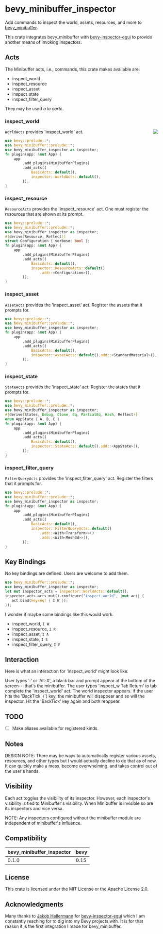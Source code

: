 # bevy_minibuffer_inspector

Add commands to inspect the world, assets, resources, and more to
[bevy_minibuffer](https://github.com/shanecelis/bevy_minibuffer).

This crate integrates bevy_minibuffer with
[bevy-inspector-egui](https://github.com/jakobhellermann/bevy-inspector-egui) to
provide another means of invoking inspectors.

## Acts

The Minibuffer acts, i.e., commands, this crate makes available are:
- inspect_world
- inspect_resource
- inspect_asset
- inspect_state
- inspect_filter_query

They may be used _a la carte_.

### inspect_world
<img align="right" src="https://github.com/user-attachments/assets/d6a8f259-5469-4e32-93d9-aefbf54a0e5a"/>

`WorldActs` provides 'inspect_world' act.

```rust no_run
use bevy::prelude::*;
use bevy_minibuffer::prelude::*;
use bevy_minibuffer_inspector as inspector;
fn plugin(app: &mut App) {
    app
        .add_plugins(MinibufferPlugins)
        .add_acts((
            BasicActs::default(),
            inspector::WorldActs::default(),
        ));
}
```

### inspect_resource
<img align="right" src=""/>

`ResourceActs` provides the 'inspect_resource' act. One must register the
resources that are shown at its prompt.

```rust no_run
use bevy::prelude::*;
use bevy_minibuffer::prelude::*;
use bevy_minibuffer_inspector as inspector;
#[derive(Resource, Reflect)]
struct Configuration { verbose: bool };
fn plugin(app: &mut App) {
    app
        .add_plugins(MinibufferPlugins)
        .add_acts((
            BasicActs::default(),
            inspector::ResourceActs::default()
                .add::<Configuration>(),
        ));
}
```

### inspect_asset
<img align="right" src=""/>

`AssetActs` provides the 'inspect_asset' act. Register the assets that it
prompts for.

```rust no_run
use bevy::prelude::*;
use bevy_minibuffer::prelude::*;
use bevy_minibuffer_inspector as inspector;
fn plugin(app: &mut App) {
    app
        .add_plugins(MinibufferPlugins)
        .add_acts((
            BasicActs::default(),
            inspector::AssetActs::default().add::<StandardMaterial>(),
        ));
}
```

### inspect_state
<img align="right" src=""/>

`StateActs` provides the 'inspect_state' act. Register the states that it
prompts for.


```rust no_run
use bevy::prelude::*;
use bevy_minibuffer::prelude::*;
use bevy_minibuffer_inspector as inspector;
#[derive(States, Debug, Clone, Eq, PartialEq, Hash, Reflect)]
enum AppState { A, B, C }
fn plugin(app: &mut App) {
    app
        .add_plugins(MinibufferPlugins)
        .add_acts((
            BasicActs::default(),
            inspector::StateActs::default().add::<AppState>(),
        ));
}
```

### inspect_filter_query
<img align="right" src=""/>

`FilterQueryActs` provides the 'inspect_filter_query' act. Register the filters
that it prompts for.

```rust no_run
use bevy::prelude::*;
use bevy_minibuffer::prelude::*;
use bevy_minibuffer_inspector as inspector;
fn plugin(app: &mut App) {
    app
        .add_plugins(MinibufferPlugins)
        .add_acts((
            BasicActs::default(),
            inspector::FilterQueryActs::default()
                .add::<With<Transform>>()
                .add::<With<Mesh3d>>(),
        ));
}
```

## Key Bindings

No key bindings are defined. Users are welcome to add them.

```rust no_run
use bevy_minibuffer::prelude::*;
use bevy_minibuffer_inspector as inspector;
let mut inspector_acts = inspector::WorldActs::default();
inspector_acts.acts_mut().configure("inspect_world", |mut act| {
   act.bind(keyseq! { I W });
});
```

I wonder if maybe some bindings like this would work:
- inspect_world, `I W`
- inspect_resource, `I R`
- inspect_asset, `I A`
- inspect_state, `I S`
- inspect_filter_query, `I F`

## Interaction

Here is what an interaction for 'inspect_world' might look like:

User types ':' or 'Alt-X', a black bar and prompt appear at the bottom of
the screen---that's the minibuffer. The user types 'inspect_w Tab Return' to tab
complete the 'inspect_world' act. The world inspector appears. If the user
hits the 'BackTick' (`) key, the minibuffer will disappear and so will the
inspector. Hit the 'BackTick' key again and both reappear.



## TODO
- [ ] Make aliases available for registered kinds.

## Notes

DESIGN NOTE: There may be ways to automatically register various assets,
resources, and other types but I would actually decline to do that as of now. It
can quickly make a mess, become overwhelming, and takes control out of the
user's hands.

## Visibility

Each act toggles the visibility of its inspector. However, each inspector's
visibility is tied to Minibuffer's visibility. When Minibuffer is invisible
so are its inspectors and vice versa.

NOTE: Any inspectors configured without the minibuffer module are
independent of minibuffer's influence.

## Compatibility

| bevy_minibuffer_inspector | bevy |
|---------------------------|------|
| 0.1.0                     | 0.15 |

## License

This crate is licensed under the MIT License or the Apache License 2.0.

## Acknowledgments

Many thanks to [Jakob Hellermann](https://github.com/jakobhellermann) for
[bevy-inspector-egui](https://github.com/jakobhellermann/bevy-inspector-egui)
which I am constantly reaching for to dig into my Bevy projects with. It is for
that reason it is the first integration I made for bevy_minibuffer.
